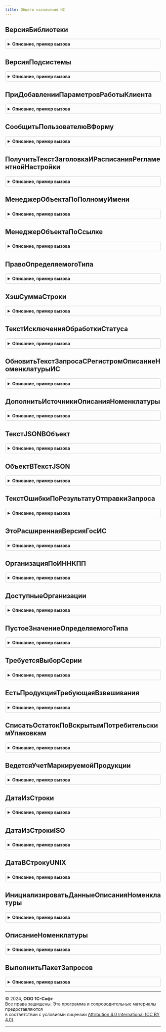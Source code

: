 ```yaml
---
title: Общего назначения ИС
---
```



## ВерсияБиблиотеки
<details style="margin: 1em 0; padding: 0.5em; border: 1px solid #ccc; border-radius: 6px;">

<summary style="font-weight: bold; cursor: pointer;">Описание, пример вызова</summary>

```bsl

// Версия библиотеки
//
// Возвращаемое значение:
//  Строка - Версия библиотеки
Функция ВерсияБиблиотеки() Экспорт
```

Пример вызова
```bsl
Результат = ОбщегоНазначенияИС.ВерсияБиблиотеки() 
```
</details>

## ВерсияПодсистемы
<details style="margin: 1em 0; padding: 0.5em; border: 1px solid #ccc; border-radius: 6px;">

<summary style="font-weight: bold; cursor: pointer;">Описание, пример вызова</summary>

```bsl

// Версия подсистемы
//
// Параметры:
//  Редакция - Строка - Редакция
//
// Возвращаемое значение:
//  Строка - Версия подсистемы
Функция ВерсияПодсистемы(Редакция = "1") Экспорт
```

Пример вызова
```bsl
Результат = ОбщегоНазначенияИС.ВерсияПодсистемы(Редакция);
```
</details>

## ПриДобавленииПараметровРаботыКлиента
<details style="margin: 1em 0; padding: 0.5em; border: 1px solid #ccc; border-radius: 6px;">

<summary style="font-weight: bold; cursor: pointer;">Описание, пример вызова</summary>

```bsl

// см. ОбщегоНазначенияПереопределяемый.ПриДобавленииПараметровРаботыКлиента
Процедура ПриДобавленииПараметровРаботыКлиента(Параметры) Экспорт
```

Пример вызова
```bsl
ОбщегоНазначенияИС.ПриДобавленииПараметровРаботыКлиента(Параметры) 
```
</details>

## СообщитьПользователюВФорму
<details style="margin: 1em 0; padding: 0.5em; border: 1px solid #ccc; border-radius: 6px;">

<summary style="font-weight: bold; cursor: pointer;">Описание, пример вызова</summary>

```bsl

// Формирует и выводит сообщение, которое может быть связано с элементом
// управления формы.
//
// Параметры:
//  ИдентификаторНазначения    - УникальныйИдентификатор, Неопределено - уникальный идентификатор формы для показа сообщения.
//  ТекстСообщенияПользователю - Строка - текст сообщения.
//  КлючДанных                 - ЛюбаяСсылка - объект или ключ записи информационной базы, к которому это сообщение относится.
//  Поле                       - Строка - наименование реквизита формы.
//  ПутьКДанным                - Строка - путь к данным (путь к реквизиту формы).
//  Отказ                      - Булево - выходной параметр, всегда устанавливается в значение Истина.
//
// Примеры : см ОбщегоНазначения.СообщитьПользователю.
//
//@skip-check method-too-many-params
Процедура СообщитьПользователюВФорму( Экспорт
```

Пример вызова
```bsl
ОбщегоНазначенияИС.СообщитьПользователюВФорму();
```
</details>

## ПолучитьТекстЗаголовкаИРасписанияРегламентнойНастройки
<details style="margin: 1em 0; padding: 0.5em; border: 1px solid #ccc; border-radius: 6px;">

<summary style="font-weight: bold; cursor: pointer;">Описание, пример вызова</summary>

```bsl

// Заполняет представление регламентного задания (реквизиты ЗаданиеАктивно, ТекстРасписания)
//
// Параметры:
//  Задание				 - РегламентноеЗадание, Неопределено - регламентное задание представление которого необходимо получить
//  ТекстРасписания		 - Строка - представление расписания (выходной)
//  РасписаниеАктивно	 - Булево - использование задания (выходной)
//
Процедура ПолучитьТекстЗаголовкаИРасписанияРегламентнойНастройки(Задание, ТекстРасписания, РасписаниеАктивно) Экспорт
```

Пример вызова
```bsl
ОбщегоНазначенияИС.ПолучитьТекстЗаголовкаИРасписанияРегламентнойНастройки(Задание, ТекстРасписания, РасписаниеАктивно) 
```
</details>

## МенеджерОбъектаПоПолномуИмени
<details style="margin: 1em 0; padding: 0.5em; border: 1px solid #ccc; border-radius: 6px;">

<summary style="font-weight: bold; cursor: pointer;">Описание, пример вызова</summary>

```bsl

// Возвращает менеджер (модуль менеджера или общий модуль) по полному имени метаданных
//
// Параметры:
//   ПолноеИмя - Строка - полное имя объекта для получения модуля менеджера.
//
// Возвращаемое значение:
//   СправочникМенеджер, ДокументМенеджер, ОбщийМодуль - менеджер объекта для библиотеки
Функция МенеджерОбъектаПоПолномуИмени(ПолноеИмя) Экспорт
```

Пример вызова
```bsl
Результат = ОбщегоНазначенияИС.МенеджерОбъектаПоПолномуИмени(ПолноеИмя) 
```
</details>

## МенеджерОбъектаПоСсылке
<details style="margin: 1em 0; padding: 0.5em; border: 1px solid #ccc; border-radius: 6px;">

<summary style="font-weight: bold; cursor: pointer;">Описание, пример вызова</summary>

```bsl

// Возвращает менеджер (модуль менеджера или общий модуль) объекта по ссылке на объект.
// Ограничение: не обрабатываются точки маршрутов бизнес-процессов.
// См. также ОбщегоНазначения.МенеджерОбъектаПоПолномуИмени.
//
// Параметры:
//  Ссылка - ЛюбаяСсылка - объект, менеджер которого требуется получить.
//
// Возвращаемое значение:
//  СправочникМенеджер, ДокументМенеджер, ОбработкаМенеджер, РегистрСведенийМенеджер - менеджер объекта.
//
// Пример:
//  МенеджерСправочника = ОбщегоНазначения.МенеджерОбъектаПоСсылке(СсылкаНаОрганизацию);
//
Функция МенеджерОбъектаПоСсылке(Ссылка) Экспорт
```

Пример вызова
```bsl
Результат = ОбщегоНазначенияИС.МенеджерОбъектаПоСсылке(Ссылка) 
```
</details>

## ПравоОпределяемогоТипа
<details style="margin: 1em 0; padding: 0.5em; border: 1px solid #ccc; border-radius: 6px;">

<summary style="font-weight: bold; cursor: pointer;">Описание, пример вызова</summary>

```bsl

// Право определяемого типа.
//
// Параметры:
//  ОпределяемыйТип  - ОбъектМетаданныхОпределяемыйТип - Определяемый тип
//  Право - Строка - Право
//
// Возвращаемое значение:
//  Булево - Право определяемого типа
Функция ПравоОпределяемогоТипа(ОпределяемыйТип, Право) Экспорт
```

Пример вызова
```bsl
Результат = ОбщегоНазначенияИС.ПравоОпределяемогоТипа(ОпределяемыйТип, Право) 
```
</details>

## ХэшСуммаСтроки
<details style="margin: 1em 0; padding: 0.5em; border: 1px solid #ccc; border-radius: 6px;">

<summary style="font-weight: bold; cursor: pointer;">Описание, пример вызова</summary>

```bsl

Функция ХэшСуммаСтроки(СтрокаДляРасчетаХеша) Экспорт
```

Пример вызова
```bsl
Результат = ОбщегоНазначенияИС.ХэшСуммаСтроки(СтрокаДляРасчетаХеша) 
```
</details>

## ТекстИсключенияОбработкиСтатуса
<details style="margin: 1em 0; padding: 0.5em; border: 1px solid #ccc; border-radius: 6px;">

<summary style="font-weight: bold; cursor: pointer;">Описание, пример вызова</summary>

```bsl

// Текст исключения обработки статуса
//
// Параметры:
//  Документ - ДокументСсылка - Документ.
//  Операция - ПеречислениеСсылка - Операция.
//
// Возвращаемое значение:
//  Строка - Текст исключения.
//
Функция ТекстИсключенияОбработкиСтатуса(Документ, Операция) Экспорт
```

Пример вызова
```bsl
Результат = ОбщегоНазначенияИС.ТекстИсключенияОбработкиСтатуса(Документ, Операция) 
```
</details>

## ОбновитьТекстЗапросаСРегистромОписаниеНоменклатурыИС
<details style="margin: 1em 0; padding: 0.5em; border: 1px solid #ccc; border-radius: 6px;">

<summary style="font-weight: bold; cursor: pointer;">Описание, пример вызова</summary>

```bsl

// Работа с регистром "ОписаниеНоменклатурыИС", при незаполненном переопределении библиотечный сценарий
//
// Параметры:
//  ТекстЗапроса           - Строка - текст запроса с регистром "ОписаниеНоменклатурыИС" (исходящий),
//  ПутьКРегистру          - Строка - имя таблицы регистра "ОписаниеНоменклатурыИС" в запросе,
//  ПутьКПолюНоменклатура  - Строка - путь к номенклатуре в запросе
//  ПутьКИсточникуОписания - Строка - путь к источнику описания
Процедура ОбновитьТекстЗапросаСРегистромОписаниеНоменклатурыИС(ТекстЗапроса, ПутьКРегистру, ПутьКПолюНоменклатура, ПутьКИсточникуОписания = "") Экспорт
```

Пример вызова
```bsl
ОбщегоНазначенияИС.ОбновитьТекстЗапросаСРегистромОписаниеНоменклатурыИС(ТекстЗапроса, ПутьКРегистру, ПутьКПолюНоменклатура, ПутьКИсточникуОписания);
```
</details>

## ДополнитьИсточникиОписанияНоменклатуры
<details style="margin: 1em 0; padding: 0.5em; border: 1px solid #ccc; border-radius: 6px;">

<summary style="font-weight: bold; cursor: pointer;">Описание, пример вызова</summary>

```bsl

// Работа с регистром "ОписаниеНоменклатурыИС" при использовании источника описания номенклатуры отличного от ссылки
//   на номенклатуру:
//   * Дополняет входящий массив классами номенклатуры,
//   * Возвращает соответствие добавленных классов и исходной номенклатуры.
//
// Параметры:
//  Номенклатура - Массив Из ОпределяемыйТип.ИсточникОписанияноменклатурыИС - Источник описания номенклатуры.
// Возвращаемое значение:
//  Соответствие из КлючИЗначение - описание добавленных классов номенклатуры:
//   * Ключ - ОпределяемыйТип.ИсточникОписанияноменклатурыИС - Источник описания номенклатуры,
//   * Значение - Массив Из ОпределяемыйТип.номенклатура - номенклатура из входящего массива
Функция ДополнитьИсточникиОписанияНоменклатуры(Номенклатура) Экспорт
```

Пример вызова
```bsl
Результат = ОбщегоНазначенияИС.ДополнитьИсточникиОписанияНоменклатуры(Номенклатура) 
```
</details>

## ТекстJSONВОбъект
<details style="margin: 1em 0; padding: 0.5em; border: 1px solid #ccc; border-radius: 6px;">

<summary style="font-weight: bold; cursor: pointer;">Описание, пример вызова</summary>

```bsl

// Получить из текста JSON структуру.
//
// Параметры:
// 	ТекстJSON                    - Строка - Текст JSON.
// 	ПреобразовыватьВСоответствие - Булево - Признак преобразования в соответствие.
// Возвращаемое значение:
// 	Структура, Неопределено, Произвольный - Результат преобразования JSON.
Функция ТекстJSONВОбъект(ТекстJSON, ПреобразовыватьВСоответствие = Ложь) Экспорт
```

Пример вызова
```bsl
Результат = ОбщегоНазначенияИС.ТекстJSONВОбъект(ТекстJSON, ПреобразовыватьВСоответствие);
```
</details>

## ОбъектВТекстJSON
<details style="margin: 1em 0; padding: 0.5em; border: 1px solid #ccc; border-radius: 6px;">

<summary style="font-weight: bold; cursor: pointer;">Описание, пример вызова</summary>

```bsl

// Формирует из структуры текст JSON
//
// Параметры:
// 	Структура                    - Структура - Произвольная структура данных
//  УдалитьПробелыИПереносыСтрок - Булево    - признак использования отступов, по умолчанию Истина.
// Возвращаемое значение:
// 	Строка - Текст JSON
Функция ОбъектВТекстJSON(Структура, УдалитьПробелыИПереносыСтрок = Ложь) Экспорт
```

Пример вызова
```bsl
Результат = ОбщегоНазначенияИС.ОбъектВТекстJSON(Структура, УдалитьПробелыИПереносыСтрок);
```
</details>

## ТекстОшибкиПоРезультатуОтправкиЗапроса
<details style="margin: 1em 0; padding: 0.5em; border: 1px solid #ccc; border-radius: 6px;">

<summary style="font-weight: bold; cursor: pointer;">Описание, пример вызова</summary>

```bsl

// Сформировать текст ошибки по результату отправки запроса.
//
// Параметры:
//  URLЗапроса - Строка - Заголовок ошибки, например: Параметры авторизации не получены из ИС МОТП.
//  РезультатОтправкиЗапроса - Структура - Результат отправки HTTP-запроса:
//  * ЗапросОтправлен             - Булево - признак того, что сообщение отправлено.
//  * ОтветПолучен                - Булево - признак того, что сообщение получено.
//  * КодСостояния                - Число  - Код состояния HTTP-запроса.
//  * ТекстОшибки                 - Строка - текст ошибки, если таковая возникла.
//  * ТекстВходящегоСообщенияJSON - Строка - текст ответа, на отправленное сообщение.
// Возвращаемое значение:
//  Строка - Текст ошибки.
Функция ТекстОшибкиПоРезультатуОтправкиЗапроса(URLЗапроса, РезультатОтправкиЗапроса) Экспорт
```

Пример вызова
```bsl
Результат = ОбщегоНазначенияИС.ТекстОшибкиПоРезультатуОтправкиЗапроса(URLЗапроса, РезультатОтправкиЗапроса) 
```
</details>

## ЭтоРасширеннаяВерсияГосИС
<details style="margin: 1em 0; padding: 0.5em; border: 1px solid #ccc; border-radius: 6px;">

<summary style="font-weight: bold; cursor: pointer;">Описание, пример вызова</summary>

```bsl

Функция ЭтоРасширеннаяВерсияГосИС(Подсистема = Неопределено) Экспорт
```

Пример вызова
```bsl
Результат = ОбщегоНазначенияИС.ЭтоРасширеннаяВерсияГосИС(Подсистема);
```
</details>

## ОрганизацияПоИННКПП
<details style="margin: 1em 0; padding: 0.5em; border: 1px solid #ccc; border-radius: 6px;">

<summary style="font-weight: bold; cursor: pointer;">Описание, пример вызова</summary>

```bsl

// Выполняет поиск организации предприятия по ИНН и/или КПП.
//
// Параметры:
//   ИНН - Строка - ИНН искомой организации,
//   КПП - Строка - КПП искомой организации.
//
// Возвращаемое значение:
//   ОпределяемыйТип.ОрганизацияКонтрагентГосИС, Неопределено - найденная организация
//
Функция ОрганизацияПоИННКПП(ИНН, КПП) Экспорт
```

Пример вызова
```bsl
Результат = ОбщегоНазначенияИС.ОрганизацияПоИННКПП(ИНН, КПП) 
```
</details>

## ДоступныеОрганизации
<details style="margin: 1em 0; padding: 0.5em; border: 1px solid #ccc; border-radius: 6px;">

<summary style="font-weight: bold; cursor: pointer;">Описание, пример вызова</summary>

```bsl

// Получает список доступных для использования организаций.
//
//Возвращаемое значение:
//   СписокЗначений Из ОпределяемыйТип.Организация - ссылки на организации:
//    * Значение      - ОпределяемыйТип.Организация - ссылка на организацию.
//    * Представление - Строка - наименование организации.
Функция ДоступныеОрганизации() Экспорт
```

Пример вызова
```bsl
Результат = ОбщегоНазначенияИС.ДоступныеОрганизации() 
```
</details>

## ПустоеЗначениеОпределяемогоТипа
<details style="margin: 1em 0; padding: 0.5em; border: 1px solid #ccc; border-radius: 6px;">

<summary style="font-weight: bold; cursor: pointer;">Описание, пример вызова</summary>

```bsl

// Возвращает значение по умолчанию переданного определяемого типа.
//
// Параметры:
//  ОпределяемыйТипИлиИмяТипа - Строка, ОбъектМетаданныхОпределяемыйТип - Определяемый тип или имя типа
//
// Возвращаемое значение:
//  Произвольный, Неопределено - Пустое значение определяемого типа
Функция ПустоеЗначениеОпределяемогоТипа(ОпределяемыйТипИлиИмяТипа) Экспорт
```

Пример вызова
```bsl
Результат = ОбщегоНазначенияИС.ПустоеЗначениеОпределяемогоТипа(ОпределяемыйТипИлиИмяТипа) 
```
</details>

## ТребуетсяВыборСерии
<details style="margin: 1em 0; padding: 0.5em; border: 1px solid #ccc; border-radius: 6px;">

<summary style="font-weight: bold; cursor: pointer;">Описание, пример вызова</summary>

```bsl

// Определяет необходимость указания серии для маркируемой продукции.
//
// Параметры:
//  Товар - Структура - данные строки номенклатуры. Содержит обязательные поля:
//   * Номенклатура   - ОпределяемыйТип.Номенклатура               - номенклатура,
//   * Характеристика - ОпределяемыйТип.ХарактеристикаНоменклатуры - характеристика.
//  ПараметрыСканирования - (См. ШтрихкодированиеОбщегоНазначенияИСКлиент.ПараметрыСканирования).
// Возвращаемое значение:
//  Булево - Истина, если требуется указать серию.
Функция ТребуетсяВыборСерии(Товар, ПараметрыСканирования) Экспорт
```

Пример вызова
```bsl
Результат = ОбщегоНазначенияИС.ТребуетсяВыборСерии(Товар, ПараметрыСканирования) 
```
</details>

## ЕстьПродукцияТребующаяВзвешивания
<details style="margin: 1em 0; padding: 0.5em; border: 1px solid #ccc; border-radius: 6px;">

<summary style="font-weight: bold; cursor: pointer;">Описание, пример вызова</summary>

```bsl

Функция ЕстьПродукцияТребующаяВзвешивания() Экспорт
```

Пример вызова
```bsl
Результат = ОбщегоНазначенияИС.ЕстьПродукцияТребующаяВзвешивания() 
```
</details>

## СписатьОстатокПоВскрытымПотребительскимУпаковкам
<details style="margin: 1em 0; padding: 0.5em; border: 1px solid #ccc; border-radius: 6px;">

<summary style="font-weight: bold; cursor: pointer;">Описание, пример вызова</summary>

```bsl

// Списывает из остатка вскрытых потребительских упаковок количество частично проданного товара.
//
// Параметры:
//  ИсточникДанных - ДанныеФормыСтруктура, ДокументОбъект, Структура - объект формы, объект документа или произвольная структура,
//                   в которой находятся данные штрихкодов упаковок. Источник должен иметь поля и коллекции с именами,
//                   указанными в параметрах сканирования: ИмяТабличнойЧастиШтрихкодыУпаковок,
//                   ИмяКолонкиШтрихкодУпаковки, ИмяКолонкиЧастичноеВыбытиеКоличество
//  ПараметрыСканирования - см. ШтрихкодированиеОбщегоНазначенияИС.ПараметрыСканирования
Процедура СписатьОстатокПоВскрытымПотребительскимУпаковкам(ИсточникДанных, ПараметрыСканирования) Экспорт
```

Пример вызова
```bsl
ОбщегоНазначенияИС.СписатьОстатокПоВскрытымПотребительскимУпаковкам(ИсточникДанных, ПараметрыСканирования) 
```
</details>

## ВедетсяУчетМаркируемойПродукции
<details style="margin: 1em 0; padding: 0.5em; border: 1px solid #ccc; border-radius: 6px;">

<summary style="font-weight: bold; cursor: pointer;">Описание, пример вызова</summary>

```bsl

// Определяет включено ли ведение учета продукции, подлежащей маркированию.
//
// Параметры:
// 	РасширеннаяВерсияГосИС - Булево
// Возвращаемое значение:
//  Булево - Истина, если учет ведется.
Функция ВедетсяУчетМаркируемойПродукции(РасширеннаяВерсияГосИС) Экспорт
```

Пример вызова
```bsl
Результат = ОбщегоНазначенияИС.ВедетсяУчетМаркируемойПродукции(РасширеннаяВерсияГосИС) 
```
</details>

## ДатаИзСтроки
<details style="margin: 1em 0; padding: 0.5em; border: 1px solid #ccc; border-radius: 6px;">

<summary style="font-weight: bold; cursor: pointer;">Описание, пример вызова</summary>

```bsl

Функция ДатаИзСтроки(Значение, Делитель = 1000, ПриводитьКМестномуВремени = Истина) Экспорт
```

Пример вызова
```bsl
Результат = ОбщегоНазначенияИС.ДатаИзСтроки(Значение, Делитель, ПриводитьКМестномуВремени);
```
</details>

## ДатаИзСтрокиISO
<details style="margin: 1em 0; padding: 0.5em; border: 1px solid #ccc; border-radius: 6px;">

<summary style="font-weight: bold; cursor: pointer;">Описание, пример вызова</summary>

```bsl

Функция ДатаИзСтрокиISO(Значение) Экспорт
```

Пример вызова
```bsl
Результат = ОбщегоНазначенияИС.ДатаИзСтрокиISO(Значение) 
```
</details>

## ДатаВСтрокуUNIX
<details style="margin: 1em 0; padding: 0.5em; border: 1px solid #ccc; border-radius: 6px;">

<summary style="font-weight: bold; cursor: pointer;">Описание, пример вызова</summary>

```bsl

Функция ДатаВСтрокуUNIX(Дата, Делитель = 1000) Экспорт
```

Пример вызова
```bsl
Результат = ОбщегоНазначенияИС.ДатаВСтрокуUNIX(Дата, Делитель);
```
</details>

## ИнициализироватьДанныеОписанияНоменклатуры
<details style="margin: 1em 0; padding: 0.5em; border: 1px solid #ccc; border-radius: 6px;">

<summary style="font-weight: bold; cursor: pointer;">Описание, пример вызова</summary>

```bsl

// Возвращает новые параметры описания номенклатуры.
//
// Возвращаемое значение:
//  Структура - Инициализировать данные описания:
// * Номенклатура                        - Неопределено, ОпределяемыйТип.Номенклатура                  - Номенклатура.
// * ЕмкостьПотребительскойУпаковки      - Число                                                       - Емкость потребительской упаковки для часчтиного выбытия.
// * КоличествоВПотребительскойУпаковке  - Число                                                       - Количество учетных единиц товара в потребительской упаковке.
// * ВариантЧастичногоВыбытия            - ПеречислениеСсылка.ВариантыУчетаЧастичногоВыбытияИС         - Вариант частичного выбытия.
// * ВариантИспользованияЕдиницыХранения - ПеречислениеСсылка.ВариантыИспользованияЕдиницыХраненияИС - Вариант использования единицы измерения.
// * ПотребительскаяУпаковка             - Неопределено, ОпределяемыйТип.Упаковка                      - потребительская упаковка
// * УпаковкаЧастичногоВыбытия           - Неопределено, ОпределяемыйТип.Упаковка                      - упаковка частичного выбытия
Функция ИнициализироватьДанныеОписанияНоменклатуры() Экспорт
```

Пример вызова
```bsl
Результат = ОбщегоНазначенияИС.ИнициализироватьДанныеОписанияНоменклатуры() 
```
</details>

## ОписаниеНоменклатуры
<details style="margin: 1em 0; padding: 0.5em; border: 1px solid #ccc; border-radius: 6px;">

<summary style="font-weight: bold; cursor: pointer;">Описание, пример вызова</summary>

```bsl

// Возвращает описание входящей номенклатуры. Разворачивает описание из подходящего класса номенклатуры при необходимости.
//
// Параметры:
//   Номенклатура - ОпределяемыйТип.ИсточникОписанияНоменклатурыИС, Массив Из ОпределяемыйТип.ИсточникОписанияНоменклатурыИС -
//     номенклатура (класс номенклатуры) для которой требуется получить описание ИС
//
// Возвращаемое значение:
//   Соответствие из КлючИЗначение - номенклатура с описанием:
//    * Ключ -ОпределяемыйТип.ИсточникОписанияНоменклатурыИС - номенклатура,
//    * Значение - см. ИнициализироватьДанныеОписанияНоменклатуры.
Функция ОписаниеНоменклатуры(Знач Номенклатура) Экспорт
```

Пример вызова
```bsl
Результат = ОбщегоНазначенияИС.ОписаниеНоменклатуры(Номенклатура) 
```
</details>

## ВыполнитьПакетЗапросов
<details style="margin: 1em 0; padding: 0.5em; border: 1px solid #ccc; border-radius: 6px;">

<summary style="font-weight: bold; cursor: pointer;">Описание, пример вызова</summary>

```bsl

// Формирует пакет запросов и возвращает результат каждого запроса
//
// Параметры:
//  Запрос				 - Запрос	 - запрос, параметры которого предварительно установлены.
//  ТекстыЗапроса		 - СписокЗначений	 - в списке перечислены тексты запросов и их имена.
//  ВыгрузитьРезультат	 - Булево			 - Истина, если результат запроса нужно выгрузить в таблицы значений.
//
// Возвращаемое значение:
//  Структура - структура в которую помещены полученные таблицы
//
Функция ВыполнитьПакетЗапросов(Запрос, ТекстыЗапроса, ВыгрузитьРезультат = Ложь) Экспорт
```

Пример вызова
```bsl
Результат = ОбщегоНазначенияИС.ВыполнитьПакетЗапросов(Запрос, ТекстыЗапроса, ВыгрузитьРезультат);
```
</details>

---

© 2024, **ООО 1С-Софт**  
Все права защищены. Эта программа и сопроводительные материалы предоставляются  
в соответствии с условиями лицензии [Attribution 4.0 International (CC BY 4.0)](https://creativecommons.org/licenses/by/4.0/legalcode).

---
